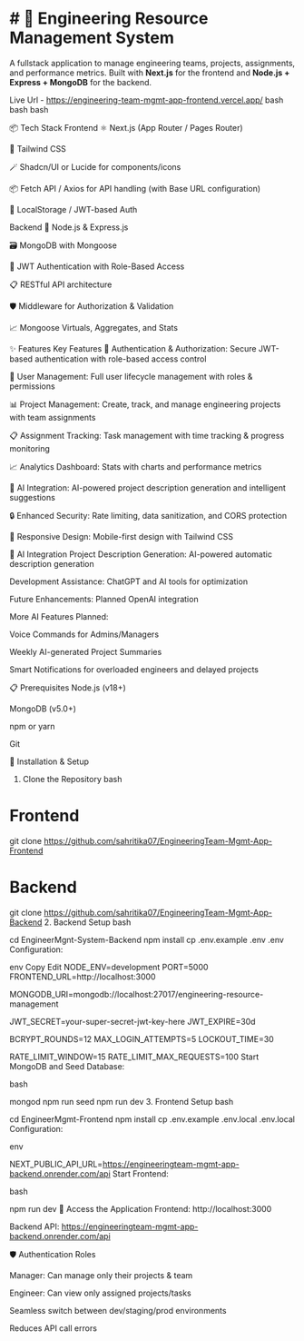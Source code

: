 # # 🚀 Engineering Resource Management System
A fullstack application to manage engineering teams, projects, assignments, and performance metrics. Built with **Next.js** for the frontend and **Node.js + Express + MongoDB** for the backend.


Live Url - https://engineering-team-mgmt-app-frontend.vercel.app/
bash
bash
bash

📦 Tech Stack
Frontend
⚛️ Next.js (App Router / Pages Router)

💨 Tailwind CSS

🪄 Shadcn/UI or Lucide for components/icons

📦 Fetch API / Axios for API handling (with Base URL configuration)

🍪 LocalStorage / JWT-based Auth

Backend
🚀 Node.js & Express.js

🗃️ MongoDB with Mongoose

🔐 JWT Authentication with Role-Based Access

📋 RESTful API architecture

🛡️ Middleware for Authorization & Validation

📈 Mongoose Virtuals, Aggregates, and Stats

✨ Features
Key Features
🔐 Authentication & Authorization: Secure JWT-based authentication with role-based access control

👥 User Management: Full user lifecycle management with roles & permissions

📊 Project Management: Create, track, and manage engineering projects with team assignments

📋 Assignment Tracking: Task management with time tracking & progress monitoring

📈 Analytics Dashboard: Stats with charts and performance metrics

🤖 AI Integration: AI-powered project description generation and intelligent suggestions

🔒 Enhanced Security: Rate limiting, data sanitization, and CORS protection

📱 Responsive Design: Mobile-first design with Tailwind CSS

🤖 AI Integration
Project Description Generation: AI-powered automatic description generation

Development Assistance: ChatGPT and AI tools for optimization

Future Enhancements: Planned OpenAI integration

More AI Features Planned:

Voice Commands for Admins/Managers

Weekly AI-generated Project Summaries

Smart Notifications for overloaded engineers and delayed projects

📋 Prerequisites
Node.js (v18+)

MongoDB (v5.0+)

npm or yarn

Git

🔧 Installation & Setup
1. Clone the Repository
bash

# Frontend
git clone https://github.com/sahritika07/EngineeringTeam-Mgmt-App-Frontend

# Backend
git clone https://github.com/sahritika07/EngineeringTeam-Mgmt-App-Backend
2. Backend Setup
bash

cd EngineerMgnt-System-Backend
npm install
cp .env.example .env
.env Configuration:

env
Copy
Edit
NODE_ENV=development
PORT=5000
FRONTEND_URL=http://localhost:3000

MONGODB_URI=mongodb://localhost:27017/engineering-resource-management

JWT_SECRET=your-super-secret-jwt-key-here
JWT_EXPIRE=30d

BCRYPT_ROUNDS=12
MAX_LOGIN_ATTEMPTS=5
LOCKOUT_TIME=30

RATE_LIMIT_WINDOW=15
RATE_LIMIT_MAX_REQUESTS=100
Start MongoDB and Seed Database:

bash

mongod
npm run seed
npm run dev
3. Frontend Setup
bash

cd EngineerMgmt-Frontend
npm install
cp .env.example .env.local
.env.local Configuration:

env

NEXT_PUBLIC_API_URL=https://engineeringteam-mgmt-app-backend.onrender.com/api
Start Frontend:

bash

npm run dev
🔗 Access the Application
Frontend: http://localhost:3000

Backend API: https://engineeringteam-mgmt-app-backend.onrender.com/api


🛡️ Authentication Roles

Manager: Can manage only their projects & team

Engineer: Can view only assigned projects/tasks


Seamless switch between dev/staging/prod environments

Reduces API call errors




